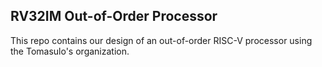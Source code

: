 ## RV32IM Out-of-Order Processor

This repo contains our design of an out-of-order RISC-V processor using the Tomasulo's organization. 
